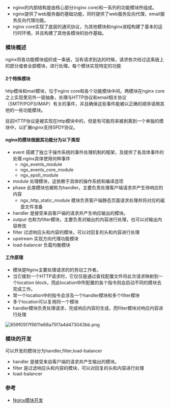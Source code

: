 - nginx的内部结构是由核心部分(nginx core)和一系列的功能模块所组成。
- nginx提供了web服务器的基础功能，同时提供了web服务反向代理，email服务反向代理功能。
- nginx core实现了底层的通讯协议，为其他模块和nginx进程构建了基本的运行时环境，并且构建了其他各模块的协作基础。

### 模块概述
nginx将各功能模块组织成一条链，当有请求到达的时候，请求依次经过这条链上的部分或者全部模块，进行处理。每个模块实现特定的功能

#### 2个特殊模块
http模块和mail模块，位于nginx core和各个功能模块中间。两模块在nginx core之上实现里另外一层抽象，处理与HTTP协议和email相关协议（SMTP/POP3/IMAP）有关的事件，并且确保这些事件能被以正确的顺序调用其他的一些功能模块。

目前HTTP协议是被实现在http模块中的，但是有可能将来被剥离到一个单独的模块中，以扩展nginx支持SPDY协议。

#### nginx的模块根据其功能分为以下类型

- event 搭建了独立于操作系统的事件处理机制的框架，及提供了各具体事件的处理.nginx具体使用何种事件
    - ngx_events_module
    - ngx_events_core_module
    - ngx_epoll_module
- module 处理模块，这依赖于具体的操作系统和编译选项
- phase 此类模块也被称为handler。主要负责处理客户端请求并产生待响应的内容
    - ngx_http_static_module 模块负责客户端静态页面请求处理并将对应的磁盘文件准备
- handler 是接受来自客户端的请求并产生响应输出的模块。
- output 也称为filter模块，主要负责对输出的内容进行处理，也可以对输出内容修改
- filter 过滤响应头和内容的模块，可以对回复的头和内容进行处理
- upstream 实现方向代理功能模块
- load-balancer 负载均衡模块

#### 工作原理
- 模块是Nginx主要处理请求的的劳动工作者。
- 当它接到一个HTTP请求时，它仅仅是通过查找配置文件将此次请求映射到一个location block，而此location中所配置的各个指令则会启动不同的模块去完成工作。
- 常一个location中的指令会涉及一个handler模块和多个filter模块
- 多个location可以复用同一个模块
- handler模块负责处理请求，完成响应内容的生成，而filter模块对响应内容进行处理

![659f05f7f5611e68a75f7a4d473043bb.png](evernotecid://2B0A12FB-E62F-416E-8574-4CB5888E1A40/appyinxiangcom/20623507/ENResource/p43)

### 模块的开发
可以开发的模块分为handler,filter,load-balancer

- handler 是接受来自客户端的请求并产生输出的模块。
- filter 是过滤响应头和内容的模块，可以对回复的头和内容进行处理
- load-balancer

### 参考
- [Nginx模块开发](https://www.cnblogs.com/softidea/p/4090653.html)

